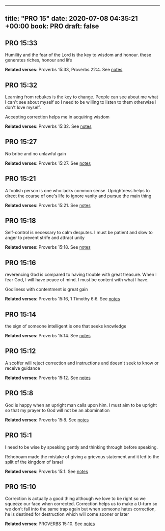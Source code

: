 
---
title: "PRO 15"
date: 2020-07-08 04:35:21 +00:00
book: PRO
draft: false
---

## PRO 15:33

Humility and the fear of the Lord is the key to wisdom and honour. these generates riches, honour and life

**Related verses**: Proverbs 15:33, Proverbs 22:4. See [notes](https://my.bible.com/notes/3468915241609060743)


## PRO 15:32

Learning from rebukes is the key to change. People can see about me what I can't see about myself so I need to be willing to listen to them otherwise I don't love myself.

Accepting correction helps me in acquiring wisdom

**Related verses**: Proverbs 15:32. See [notes](https://my.bible.com/notes/3468914289955037560)


## PRO 15:27

No bribe and no unlawful gain

**Related verses**: Proverbs 15:27. See [notes](https://my.bible.com/notes/3468913117655458157)


## PRO 15:21

A foolish person is one who lacks common sense. Uprightness helps to direct the course of one's life to ignore vanity and pursue the main thing

**Related verses**: Proverbs 15:21. See [notes](https://my.bible.com/notes/3468906861607772452)


## PRO 15:18

Self-control is necessary to calm desputes. I must be patient and slow to anger to prevent strife and attract unity

**Related verses**: Proverbs 15:18. See [notes](https://my.bible.com/notes/3468905146523312401)


## PRO 15:16

reverencing God is compared to having trouble with great treasure. When I fear God, I will have peace of mind. I must be content with what I have.

Godliness with contentment is great gain

**Related verses**: Proverbs 15:16, 1 Timothy 6:6. See [notes](https://my.bible.com/notes/3468897986603114670)


## PRO 15:14

the sign of someone intelligent is one that seeks knowledge

**Related verses**: Proverbs 15:14. See [notes](https://my.bible.com/notes/3468895321122922610)


## PRO 15:12

A scoffer will reject correction and instructions and doesn't seek to know or receive guidance

**Related verses**: Proverbs 15:12. See [notes](https://my.bible.com/notes/3468893895294443614)


## PRO 15:8

God is happy when an upright man calls upon him. I must aim to be upright so that my prayer to God will not be an abomination

**Related verses**: Proverbs 15:8. See [notes](https://my.bible.com/notes/3468891314044264507)


## PRO 15:1

I need to be wise by speaking gently and thinking through before speaking.

Rehoboam made the mistake of giving a grievous statement and it led to the split of the kingdom of Israel

**Related verses**: Proverbs 15:1. See [notes](https://my.bible.com/notes/3468888461942710276)


## PRO 15:10

Correction is actually a good thing although we love to be right so we squeeze our face when corrected. Correction helps us to make a U-turn so we don't fall into the same trap again but when someone hates correction, he is destined for destruction which will come sooner or later

**Related verses**: PROVERBS 15:10. See [notes](https://my.bible.com/notes/2697063862989742301)

